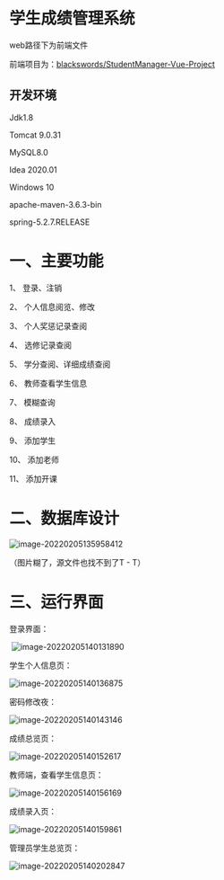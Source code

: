 # 学生成绩管理系统

web路径下为前端文件

前端项目为：[blackswords/StudentManager-Vue-Project](https://github.com/blackswords/MyLearn/tree/master/vue/StudentManager-Vue-Project)

## 开发环境

Jdk1.8

Tomcat 9.0.31

MySQL8.0

Idea 2020.01

Windows 10

apache-maven-3.6.3-bin

spring-5.2.7.RELEASE



# 一、主要功能

1、   登录、注销

2、   个人信息阅览、修改

3、   个人奖惩记录查阅

4、   选修记录查阅

5、   学分查阅、详细成绩查阅

6、   教师查看学生信息

7、   模糊查询

8、   成绩录入

9、   添加学生

10、  添加老师

11、    添加开课





# 二、数据库设计

![image-20220205135958412](https://hong-not-pic-1258424340.cos.ap-nanjing.myqcloud.com/notepic/202202051359961.png)

（图片糊了，源文件也找不到了T - T）



# 三、运行界面

登录界面：

​                  ![image-20220205140131890](https://hong-not-pic-1258424340.cos.ap-nanjing.myqcloud.com/notepic/202202051401437.png)             

 

学生个人信息页：

 ![image-20220205140136875](https://hong-not-pic-1258424340.cos.ap-nanjing.myqcloud.com/notepic/202202051401822.png)

 

 

密码修改夜：

 ![image-20220205140143146](https://hong-not-pic-1258424340.cos.ap-nanjing.myqcloud.com/notepic/202202051401985.png)

 

成绩总览页：

 ![image-20220205140152617](https://hong-not-pic-1258424340.cos.ap-nanjing.myqcloud.com/notepic/202202051402363.png)

 

 

 

教师端，查看学生信息页：

 ![image-20220205140156169](https://hong-not-pic-1258424340.cos.ap-nanjing.myqcloud.com/notepic/202202051402348.png)

 

 

 

成绩录入页：

 ![image-20220205140159861](https://hong-not-pic-1258424340.cos.ap-nanjing.myqcloud.com/notepic/202202051402406.png)

 

 

管理员学生总览页：

 ![image-20220205140202847](https://hong-not-pic-1258424340.cos.ap-nanjing.myqcloud.com/notepic/202202051402933.png)